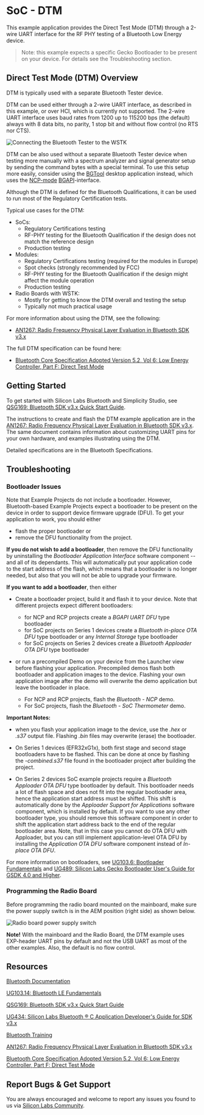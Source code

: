 # SoC - DTM

This example application provides the Direct Test Mode (DTM) through a 2-wire UART interface for the RF PHY testing of a Bluetooth Low Energy device.

> Note: this example expects a specific Gecko Bootloader to be present on your device. For details see the Troubleshooting section.

## Direct Test Mode (DTM) Overview

DTM is typically used with a separate Bluetooth Tester device.

DTM can be used either through a 2-wire UART interface, as described in this example, or over HCI, which is currently not supported. The 2-wire UART interface uses baud rates from 1200 up to 115200 bps (the default) always with 8 data bits, no parity, 1 stop bit and without flow control (no RTS nor CTS).

![Connecting the Bluetooth Tester to the WSTK](readme_img1.png)

DTM can be also used without a separate Bluetooth Tester device when testing more manually with a spectrum analyzer and signal generator setup by sending the command bytes with a special terminal. To use this setup more easily, consider using the [BGTool](https://www.silabs.com/documents/public/application-notes/an1267-bt-rf-phy-evaluation-using-dtm-sdk-v3x.pdf) desktop application instead, which uses the [NCP-mode](https://www.silabs.com/documents/public/application-notes/an1259-bt-ncp-mode-sdk-v3x.pdf) [BGAPI](https://docs.silabs.com/bluetooth/latest)-interface.

Although the DTM is defined for the Bluetooth Qualifications, it can be used to run most of the Regulatory Certification tests.

Typical use cases for the DTM:
- SoCs:
  - Regulatory Certifications testing
  - RF-PHY testing for the Bluetooth Qualification if the design does not match the reference design
  - Production testing
- Modules:
  - Regulatory Certifications testing (required for the modules in Europe)
  - Spot checks (strongly recommended by FCC)
  - RF-PHY testing for the Bluetooth Qualification if the design might affect the module operation
  - Production testing
- Radio Boards with WSTK:
  - Mostly for getting to know the DTM overall and testing the setup
  - Typically not much practical usage

For more information about using the DTM, see the following:

- [AN1267: Radio Frequency Physical Layer Evaluation in Bluetooth SDK v3.x](https://www.silabs.com/documents/public/application-notes/an1267-bt-rf-phy-evaluation-using-dtm-sdk-v3x.pdf)

The full DTM specification can be found here:

- [Bluetooth Core Specification Adopted Version 5.2, Vol 6: Low Energy Controller, Part F: Direct Test Mode](https://www.bluetooth.com/specifications/bluetooth-core-specification/)

## Getting Started

To get started with Silicon Labs Bluetooth and Simplicity Studio, see [QSG169: Bluetooth SDK v3.x Quick Start Guide](https://www.silabs.com/documents/public/quick-start-guides/qsg169-bluetooth-sdk-v3x-quick-start-guide.pdf).

The instructions to create and flash the DTM example application are in the [AN1267: Radio Frequency Physical Layer Evaluation in Bluetooth SDK v3.x](https://www.silabs.com/documents/public/application-notes/an1267-bt-rf-phy-evaluation-using-dtm-sdk-v3x.pdf). The same document contains information about customizing UART pins for your own hardware, and examples illustrating using the DTM.

Detailed specifications are in the Bluetooth Specifications.

## Troubleshooting

### Bootloader Issues

Note that Example Projects do not include a bootloader. However, Bluetooth-based Example Projects expect a bootloader to be present on the device in order to support device firmware upgrade (DFU). To get your application to work, you should either 
- flash the proper bootloader or
- remove the DFU functionality from the project.

**If you do not wish to add a bootloader**, then remove the DFU functionality by uninstalling the *Bootloader Application Interface* software component -- and all of its dependants. This will automatically put your application code to the start address of the flash, which means that a bootloader is no longer needed, but also that you will not be able to upgrade your firmware.

**If you want to add a bootloader**, then either 
- Create a bootloader project, build it and flash it to your device. Note that different projects expect different bootloaders:
  - for NCP and RCP projects create a *BGAPI UART DFU* type bootloader
  - for SoC projects on Series 1 devices create a *Bluetooth in-place OTA DFU* type bootloader or any *Internal Storage* type bootloader
  - for SoC projects on Series 2 devices create a *Bluetooth Apploader OTA DFU* type bootloader

- or run a precompiled Demo on your device from the Launcher view before flashing your application. Precompiled demos flash both bootloader and application images to the device. Flashing your own application image after the demo will overwrite the demo application but leave the bootloader in place. 
  - For NCP and RCP projects, flash the *Bluetooth - NCP* demo.
  - For SoC projects, flash the *Bluetooth - SoC Thermometer* demo.

**Important Notes:** 
- when you flash your application image to the device, use the *.hex* or *.s37* output file. Flashing *.bin* files may overwrite (erase) the bootloader.

- On Series 1 devices (EFR32xG1x), both first stage and second stage bootloaders have to be flashed. This can be done at once by flashing the *-combined.s37* file found in the bootloader project after building the project.

- On Series 2 devices SoC example projects require a *Bluetooth Apploader OTA DFU* type bootloader by default. This bootloader needs a lot of flash space and does not fit into the regular bootloader area, hence the application start address must be shifted. This shift is automatically done by the *Apploader Support for Applications* software component, which is installed by default. If you want to use any other bootloader type, you should remove this software component in order to shift the application start address back to the end of the regular bootloader area. Note, that in this case you cannot do OTA DFU with Apploader, but you can still implement application-level OTA DFU by installing the *Application OTA DFU* software component instead of *In-place OTA DFU*.

For more information on bootloaders, see [UG103.6: Bootloader Fundamentals](https://www.silabs.com/documents/public/user-guides/ug103-06-fundamentals-bootloading.pdf) and [UG489: Silicon Labs Gecko Bootloader User's Guide for GSDK 4.0 and Higher](https://cn.silabs.com/documents/public/user-guides/ug489-gecko-bootloader-user-guide-gsdk-4.pdf).


### Programming the Radio Board

Before programming the radio board mounted on the mainboard, make sure the power supply switch is in the AEM position (right side) as shown below.

![Radio board power supply switch](readme_img0.png)


**Note!** With the mainboard and the Radio Board, the DTM example uses EXP-header UART pins by default and not the USB UART as most of the other examples. Also, the default is no flow control.


## Resources

[Bluetooth Documentation](https://docs.silabs.com/bluetooth/latest/)

[UG103.14: Bluetooth LE Fundamentals](https://www.silabs.com/documents/public/user-guides/ug103-14-fundamentals-ble.pdf)

[QSG169: Bluetooth SDK v3.x Quick Start Guide](https://www.silabs.com/documents/public/quick-start-guides/qsg169-bluetooth-sdk-v3x-quick-start-guide.pdf)

[UG434: Silicon Labs Bluetooth ® C Application Developer's Guide for SDK v3.x](https://www.silabs.com/documents/public/user-guides/ug434-bluetooth-c-soc-dev-guide-sdk-v3x.pdf)

[Bluetooth Training](https://www.silabs.com/support/training/bluetooth)

[AN1267: Radio Frequency Physical Layer Evaluation in Bluetooth SDK v3.x](https://www.silabs.com/documents/public/application-notes/an1267-bt-rf-phy-evaluation-using-dtm-sdk-v3x.pdf)

[Bluetooth Core Specification Adopted Version 5.2, Vol 6: Low Energy Controller, Part F: Direct Test Mode](https://www.bluetooth.com/specifications/bluetooth-core-specification/)

## Report Bugs & Get Support

You are always encouraged and welcome to report any issues you found to us via [Silicon Labs Community](https://www.silabs.com/community).